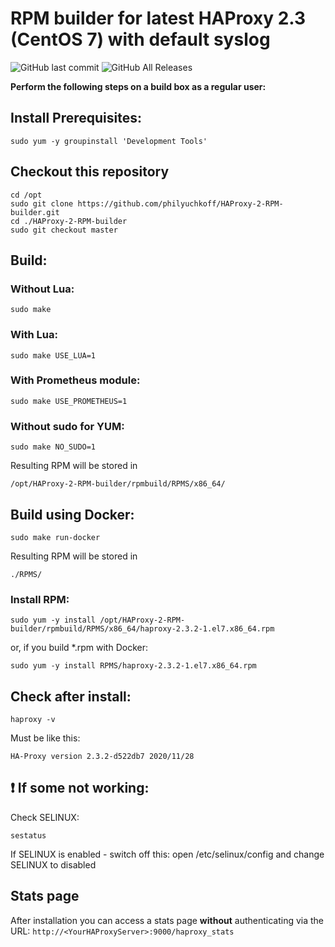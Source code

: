 # RPM builder for latest HAProxy 2.3 (CentOS 7) with default syslog

![GitHub last commit](https://img.shields.io/github/last-commit/philyuchkoff/HAProxy-2-RPM-builder?style=for-the-badge)
![GitHub All Releases](https://img.shields.io/github/downloads/philyuchkoff/HAProxy-2-RPM-builder/total?style=for-the-badge)

**Perform the following steps on a build box as a regular user:**

## Install Prerequisites:

    sudo yum -y groupinstall 'Development Tools'

## Checkout this repository
    cd /opt
    sudo git clone https://github.com/philyuchkoff/HAProxy-2-RPM-builder.git
    cd ./HAProxy-2-RPM-builder
    sudo git checkout master

## Build:

### Without Lua:

    sudo make
    
### With Lua:

    sudo make USE_LUA=1

### With Prometheus module:

    sudo make USE_PROMETHEUS=1

### Without sudo for YUM:

    sudo make NO_SUDO=1

Resulting RPM will be stored in 

    /opt/HAProxy-2-RPM-builder/rpmbuild/RPMS/x86_64/

## Build using Docker:

    sudo make run-docker

Resulting RPM will be stored in 

    ./RPMS/


### Install RPM:

    sudo yum -y install /opt/HAProxy-2-RPM-builder/rpmbuild/RPMS/x86_64/haproxy-2.3.2-1.el7.x86_64.rpm

or, if you build *.rpm with Docker:

    sudo yum -y install RPMS/haproxy-2.3.2-1.el7.x86_64.rpm 
    

## Check after install:

    haproxy -v

Must be like this:

    HA-Proxy version 2.3.2-d522db7 2020/11/28
    

## :exclamation: If some not working:

Check SELINUX:

    sestatus

If SELINUX is enabled  - switch off this: open /etc/selinux/config and change SELINUX to disabled

## Stats page

After installation you can access a stats page **without** authenticating via the URL: `http://<YourHAProxyServer>:9000/haproxy_stats`

